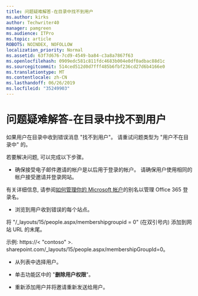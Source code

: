 ```yaml
---
title: 问题疑难解答-在目录中找不到用户
ms.author: kirks
author: Techwriter40
manager: pamgreen
ms.audience: ITPro
ms.topic: article
ROBOTS: NOINDEX, NOFOLLOW
localization_priority: Normal
ms.assetid: 63f7d676-7cd9-4549-ba84-c3a8a7867f63
ms.openlocfilehash: 0909edc581c811fdc4683b004e0df0adbac88d1c
ms.sourcegitcommit: 514ced512d0d7fff485b6fbf236cd27d6b4166e0
ms.translationtype: MT
ms.contentlocale: zh-CN
ms.lasthandoff: 06/26/2019
ms.locfileid: "35249903"
---
```

# <a name="troubleshoot-issue---user-not-found-in-directory"></a>问题疑难解答-在目录中找不到用户

如果用户在目录中收到错误消息 "找不到用户"。 请重试问题类型为 "用户不在目录中" 的。

若要解决问题, 可以完成以下步骤。

- 确保接受电子邮件邀请的帐户是以后用于登录的帐户。 请确保用户使用相同的帐户接受邀请并登录网站。 

有关详细信息, 请参阅[如何管理你的 Microsoft 帐户</a>的别名以管理 Office 365 登录名](https://support.microsoft.com/help/12407/microsoft-account-how-to-manage-aliases)。 

- 浏览到用户收到错误的每个站点。 

将 "/_layouts/15/people.aspx/membershipgroupid = 0" (在双引号内) 添加到网站 URL 的末尾。 

示例: https://< "contoso" >. sharepoint.com/_layouts/15/people.aspx/membershipGroupId=0。

- 从列表中选择用户。

- 单击功能区中的 "**删除用户权限**"。 
-  重新添加用户并将邀请重新发送给用户。

